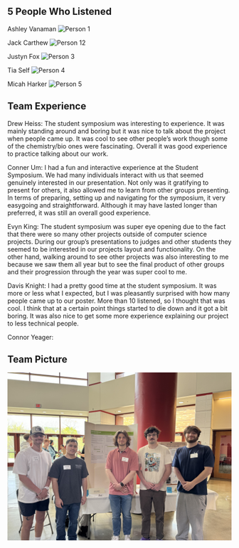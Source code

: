 ## 5 People Who Listened

Ashley Vanaman
![Person 1](./pic1.jpg)

Jack Carthew
![Person 12](./pic2.jpg)

Justyn Fox
![Person 3](./pic3.jpg)

Tia Self
![Person 4](./pic4.jpg)

Micah Harker
![Person 5](./pic5.jpg)

## Team Experience
Drew Heiss: The student symposium was interesting to experience. It was mainly standing around and boring but it was nice to talk about the project when people came up. It was cool to see other people’s work though some of the chemistry/bio ones were fascinating. Overall it was good experience to practice talking about our work.

Conner Um: I had a fun and interactive experience at the Student Symposium. We had many individuals interact with us that seemed genuinely interested in our presentation. Not only was it gratifying to present for others, it also allowed me to learn from other groups presenting. In terms of preparing, setting up and navigating for the symposium, it very easygoing and straightforward. Although it may have lasted longer than preferred, it was still an overall good experience.

Evyn King: The student symposium was super eye opening due to the fact that there were so many other projects outside of computer science projects. During our group’s presentations to judges and other students they seemed to be interested in our projects layout and functionality. On the other hand, walking around to see other projects was also interesting to me because we saw them all year but to see the final product of other groups and their progression through the year was super cool to me.

Davis Knight: I had a pretty good time at the student symposium. It was more or less what I expected, but I was pleasantly surprised with how many people came up to our poster. More than 10 listened, so I thought that was cool. I think that at a certain point things started to die down and it got a bit boring. It was also nice to get some more experience explaining our project to less technical people.

Connor Yeager:

## Team Picture
![Team Pic](./teampic.jpg)
